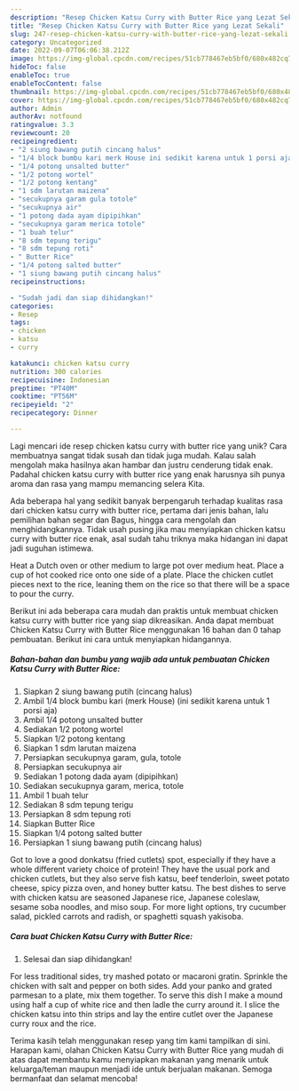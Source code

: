 ```yaml
---
description: "Resep Chicken Katsu Curry with Butter Rice yang Lezat Sekali"
title: "Resep Chicken Katsu Curry with Butter Rice yang Lezat Sekali"
slug: 247-resep-chicken-katsu-curry-with-butter-rice-yang-lezat-sekali
category: Uncategorized
date: 2022-09-07T06:06:38.212Z
image: https://img-global.cpcdn.com/recipes/51cb778467eb5bf0/680x482cq70/chicken-katsu-curry-with-butter-rice-foto-resep-utama.jpg
hideToc: false
enableToc: true
enableTocContent: false
thumbnail: https://img-global.cpcdn.com/recipes/51cb778467eb5bf0/680x482cq70/chicken-katsu-curry-with-butter-rice-foto-resep-utama.jpg
cover: https://img-global.cpcdn.com/recipes/51cb778467eb5bf0/680x482cq70/chicken-katsu-curry-with-butter-rice-foto-resep-utama.jpg
author: Admin
authorAv: notfound
ratingvalue: 3.3
reviewcount: 20
recipeingredient:
- "2 siung bawang putih cincang halus"
- "1/4 block bumbu kari merk House ini sedikit karena untuk 1 porsi aja"
- "1/4 potong unsalted butter"
- "1/2 potong wortel"
- "1/2 potong kentang"
- "1 sdm larutan maizena"
- "secukupnya garam gula totole"
- "secukupnya air"
- "1 potong dada ayam dipipihkan"
- "secukupnya garam merica totole"
- "1 buah telur"
- "8 sdm tepung terigu"
- "8 sdm tepung roti"
- " Butter Rice"
- "1/4 potong salted butter"
- "1 siung bawang putih cincang halus"
recipeinstructions:

- "Sudah jadi dan siap dihidangkan!"
categories:
- Resep
tags:
- chicken
- katsu
- curry

katakunci: chicken katsu curry 
nutrition: 300 calories
recipecuisine: Indonesian
preptime: "PT40M"
cooktime: "PT56M"
recipeyield: "2"
recipecategory: Dinner

---
```





Lagi mencari ide resep chicken katsu curry with butter rice yang unik? Cara membuatnya sangat tidak susah dan tidak juga mudah. Kalau salah mengolah maka hasilnya akan hambar dan justru cenderung tidak enak. Padahal chicken katsu curry with butter rice yang enak harusnya sih punya aroma dan rasa yang mampu memancing selera Kita.





Ada beberapa hal yang sedikit banyak berpengaruh terhadap kualitas rasa dari chicken katsu curry with butter rice, pertama dari jenis bahan, lalu pemilihan bahan segar dan Bagus, hingga cara mengolah dan menghidangkannya. Tidak usah pusing jika mau menyiapkan chicken katsu curry with butter rice enak,      asal sudah tahu triknya maka hidangan ini dapat jadi suguhan istimewa.














Heat a Dutch oven or other medium to large pot over medium heat. Place a cup of hot cooked rice onto one side of a plate. Place the chicken cutlet pieces next to the rice, leaning them on the rice so that there will be a space to pour the curry.






Berikut ini ada beberapa cara mudah dan praktis untuk membuat chicken katsu curry with butter rice yang siap dikreasikan. Anda dapat membuat Chicken Katsu Curry with Butter Rice menggunakan 16 bahan dan 0 tahap pembuatan. Berikut ini cara untuk menyiapkan hidangannya.

<!--inarticleads1-->

##### Bahan-bahan dan bumbu yang wajib ada untuk pembuatan Chicken Katsu Curry with Butter Rice:

1. Siapkan 2 siung bawang putih (cincang halus)
1. Ambil 1/4 block bumbu kari (merk House) (ini sedikit karena untuk 1 porsi aja)
1. Ambil 1/4 potong unsalted butter
1. Sediakan 1/2 potong wortel
1. Siapkan 1/2 potong kentang
1. Siapkan 1 sdm larutan maizena
1. Persiapkan secukupnya garam, gula, totole
1. Persiapkan secukupnya air
1. Sediakan 1 potong dada ayam (dipipihkan)
1. Sediakan secukupnya garam, merica, totole
1. Ambil 1 buah telur
1. Sediakan 8 sdm tepung terigu
1. Persiapkan 8 sdm tepung roti
1. Siapkan  Butter Rice
1. Siapkan 1/4 potong salted butter
1. Persiapkan 1 siung bawang putih (cincang halus)


Got to love a good donkatsu (fried cutlets) spot, especially if they have a whole different variety choice of protein! They have the usual pork and chicken cutlets, but they also serve fish katsu, beef tenderloin, sweet potato cheese, spicy pizza oven, and honey butter katsu. The best dishes to serve with chicken katsu are seasoned Japanese rice, Japanese coleslaw, sesame soba noodles, and miso soup. For more light options, try cucumber salad, pickled carrots and radish, or spaghetti squash yakisoba. 

<!--inarticleads2-->

##### Cara buat Chicken Katsu Curry with Butter Rice:


1. Selesai dan siap dihidangkan!

For less traditional sides, try mashed potato or macaroni gratin. Sprinkle the chicken with salt and pepper on both sides. Add your panko and grated parmesan to a plate, mix them together. To serve this dish I make a mound using half a cup of white rice and then ladle the curry around it. I slice the chicken katsu into thin strips and lay the entire cutlet over the Japanese curry roux and the rice. 

Terima kasih telah menggunakan resep yang tim kami tampilkan di sini. Harapan kami, olahan Chicken Katsu Curry with Butter Rice yang mudah di atas dapat membantu kamu menyiapkan makanan yang menarik untuk keluarga/teman maupun menjadi ide untuk berjualan makanan. Semoga bermanfaat dan selamat mencoba!
